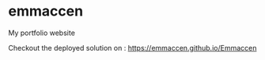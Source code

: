 # emmaccen
My portfolio website

Checkout the deployed solution on : https://emmaccen.github.io/Emmaccen
